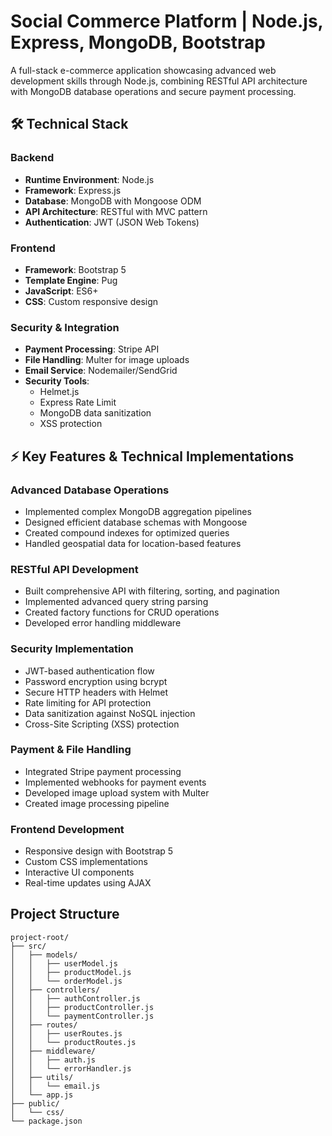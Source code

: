 # Social Commerce Platform | Node.js, Express, MongoDB, Bootstrap

A full-stack e-commerce application showcasing advanced web development skills through Node.js, combining RESTful API architecture with MongoDB database operations and secure payment processing.

## 🛠️ Technical Stack

### Backend

- **Runtime Environment**: Node.js
- **Framework**: Express.js
- **Database**: MongoDB with Mongoose ODM
- **API Architecture**: RESTful with MVC pattern
- **Authentication**: JWT (JSON Web Tokens)

### Frontend

- **Framework**: Bootstrap 5
- **Template Engine**: Pug
- **JavaScript**: ES6+
- **CSS**: Custom responsive design

### Security & Integration

- **Payment Processing**: Stripe API
- **File Handling**: Multer for image uploads
- **Email Service**: Nodemailer/SendGrid
- **Security Tools**:
  - Helmet.js
  - Express Rate Limit
  - MongoDB data sanitization
  - XSS protection

## ⚡ Key Features & Technical Implementations

### Advanced Database Operations

- Implemented complex MongoDB aggregation pipelines
- Designed efficient database schemas with Mongoose
- Created compound indexes for optimized queries
- Handled geospatial data for location-based features

### RESTful API Development

- Built comprehensive API with filtering, sorting, and pagination
- Implemented advanced query string parsing
- Created factory functions for CRUD operations
- Developed error handling middleware

### Security Implementation

- JWT-based authentication flow
- Password encryption using bcrypt
- Secure HTTP headers with Helmet
- Rate limiting for API protection
- Data sanitization against NoSQL injection
- Cross-Site Scripting (XSS) protection

### Payment & File Handling

- Integrated Stripe payment processing
- Implemented webhooks for payment events
- Developed image upload system with Multer
- Created image processing pipeline

### Frontend Development

- Responsive design with Bootstrap 5
- Custom CSS implementations
- Interactive UI components
- Real-time updates using AJAX

## Project Structure

```
project-root/
├── src/
│   ├── models/
│   │   ├── userModel.js
│   │   ├── productModel.js
│   │   └── orderModel.js
│   ├── controllers/
│   │   ├── authController.js
│   │   ├── productController.js
│   │   └── paymentController.js
│   ├── routes/
│   │   ├── userRoutes.js
│   │   └── productRoutes.js
│   ├── middleware/
│   │   ├── auth.js
│   │   └── errorHandler.js
│   ├── utils/
│   │   └── email.js
│   └── app.js
├── public/
│   └── css/
└── package.json
```
